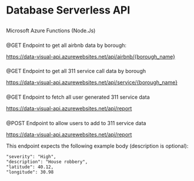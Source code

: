 # Database Serverless API

## 
Microsoft Azure Functions (Node.Js)

###
@GET Endpoint to get all airbnb data by borough:

https://data-visual-api.azurewebsites.net/api/airbnb/{borough_name}


###
@GET Endpoint to get all 311 service call data by borough

https://data-visual-api.azurewebsites.net/api/service/{borough_name}


###
@GET Endpoint to fetch all user generated 311 service data

https://data-visual-api.azurewebsites.net/api/report


###
@POST Endpoint to allow users to add to 311 service data

https://data-visual-api.azurewebsites.net/api/report

This endpoint expects the following example body (description is optional): 

```
"severity": "High",
"description": "House robbery",
"latitude": 40.12,
"longitude": 30.98
```